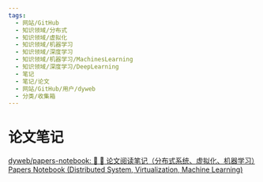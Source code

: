 ```yaml
---
tags:
  - 网站/GitHub
  - 知识领域/分布式
  - 知识领域/虚拟化
  - 知识领域/机器学习
  - 知识领域/深度学习
  - 知识领域/机器学习/MachinesLearning
  - 知识领域/深度学习/DeepLearning
  - 笔记
  - 笔记/论文
  - 网站/GitHub/用户/dyweb
  - 分类/收集箱
---
```

# 论文笔记

[dyweb/papers-notebook: :page_facing_up: :page_with_curl: 论文阅读笔记（分布式系统、虚拟化、机器学习）Papers Notebook (Distributed System, Virtualization, Machine Learning)](https://github.com/dyweb/papers-notebook)
